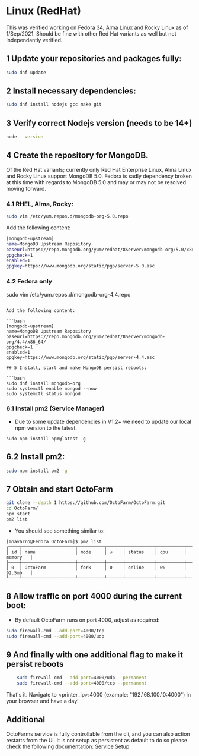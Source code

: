 # Linux (RedHat)

This was verified working on Fedora 34, Alma Linux and Rocky Linux as of 1/Sep/2021. Should be fine with other Red Hat variants as well but not independantly verified.

## 1 Update your repositories and packages fully:

```bash
sudo dnf update
```

## 2 Install necessary dependencies:

```bash    
sudo dnf install nodejs gcc make git
```

## 3 Verify correct Nodejs version (needs to be 14+)

```bash
node --version
```

## 4 Create the repository for MongoDB. 

Of the Red Hat variants; currently only Red Hat Enterprise Linux, Alma Linux and Rocky Linux support MongoDB 5.0. Fedora is sadly dependency broken at this time with regards to MongoDB 5.0 and may or may not be resolved moving forward. 

### 4.1 RHEL, Alma, Rocky:
```bash
sudo vim /etc/yum.repos.d/mongodb-org-5.0.repo
```

Add the following content:

```bash
[mongodb-upstream]
name=MongoDB Upstream Repository
baseurl=https://repo.mongodb.org/yum/redhat/8Server/mongodb-org/5.0/x86_64/
gpgcheck=1
enabled=1
gpgkey=https://www.mongodb.org/static/pgp/server-5.0.asc
```

### 4.2 Fedora only

sudo vim /etc/yum.repos.d/mongodb-org-4.4.repo
```

Add the following content:

```bash
[mongodb-upstream]
name=MongoDB Upstream Repository
baseurl=https://repo.mongodb.org/yum/redhat/8Server/mongodb-org/4.4/x86_64/
gpgcheck=1
enabled=1
gpgkey=https://www.mongodb.org/static/pgp/server-4.4.asc
 
## 5 Install, start and make MongoDB persist reboots:

```bash
sudo dnf install mongodb-org
sudo systemctl enable mongod --now
sudo systemctl status mongod
```

### 6.1 Install pm2 (Service Manager)
- Due to some update dependencies in V1.2+ we need to update our local npm version to the latest.
```
sudo npm install npm@latest -g
```
    
## 6.2 Install pm2:

```bash
sudo npm install pm2 -g
```

## 7 Obtain and start OctoFarm

```bash
git clone --depth 1 https://github.com/OctoFarm/OctoFarm.git
cd OctoFarm/
npm start
pm2 list
```

- You should see something similar to:

```
[mnavarro@Fedora OctoFarm]$ pm2 list
┌────┬────────────────────┬──────────┬──────┬───────────┬──────────┬──────────┐
│ id │ name               │ mode     │ ↺    │ status    │ cpu      │ memory   │
├────┼────────────────────┼──────────┼──────┼───────────┼──────────┼──────────┤
│ 0  │ OctoFarm           │ fork     │ 0    │ online    │ 0%       │ 92.5mb   │
└────┴────────────────────┴──────────┴──────┴───────────┴──────────┴──────────┘

```

## 8 Allow traffic on port 4000 during the current boot:

- By default OctoFarm runs on port 4000, adjust as required:

```bash
sudo firewall-cmd --add-port=4000/tcp
sudo firewall-cmd --add-port=4000/udp
```

## 9 And finally with one additional flag to make it persist reboots

```bash
    sudo firewall-cmd --add-port=4000/udp --permanent
    sudo firewall-cmd --add-port=4000/tcp --permanent
```

That's it. Navigate to <printer_ip>:4000 (example: "192.168.100.10:4000") in your browser and have a day!

## Additional
OctoFarms service is fully controllable from the cli, and you can also action restarts from the UI. It is not setup as persistent as default to do so please check the following documentation:
[Service Setup](/installation/setup-service.md)
